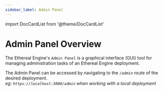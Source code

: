 ```yaml
---
sidebar_label: Admin Panel
---
```


import DocCardList from '@theme/DocCardList'

# Admin Panel Overview
The Ethereal Engine's `Admin Panel` is a graphical interface (GUI) tool for managing administration tasks of an Ethereal Engine deployment.

The Admin Panel can be accessed by navigating to the `/admin` route of the desired deployment.  
_eg: `https://localhost:3000/admin` when working with a local deployment_

<DocCardList />
